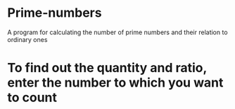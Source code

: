 # Prime-numbers
A program for calculating the number of prime numbers and their relation to ordinary ones


#  To find out the quantity and ratio, enter the number to which you want to count



